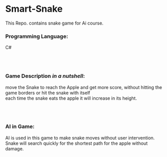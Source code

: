 # Smart-Snake
This Repo. contains snake game for Ai course.
<br>
### Programming Language:
C#


<br><br>
### Game Description *in a nutshell*:
move the Snake to reach the Apple and get more score, without hitting the game borders or hit the snake with itself <br>
each time the snake eats the apple it will increase in its height.


<br><br>
### AI in Game:
AI is used in this game to make snake moves without user intervention.<br>
Snake will search quickly for the shortest path for the apple without damage. 

